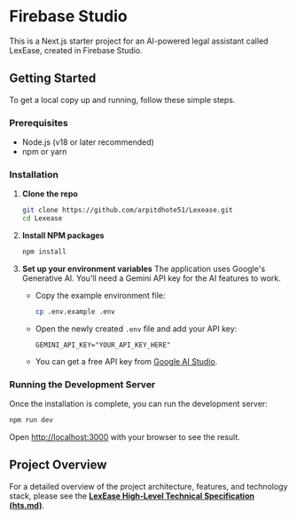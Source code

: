 # Firebase Studio

This is a Next.js starter project for an AI-powered legal assistant called LexEase, created in Firebase Studio.

## Getting Started

To get a local copy up and running, follow these simple steps.

### Prerequisites

*   Node.js (v18 or later recommended)
*   npm or yarn

### Installation

1.  **Clone the repo**
    ```sh
    git clone https://github.com/arpitdhote51/Lexease.git
    cd Lexease
    ```

2.  **Install NPM packages**
    ```sh
    npm install
    ```

3.  **Set up your environment variables**
    The application uses Google's Generative AI. You'll need a Gemini API key for the AI features to work.

    *   Copy the example environment file:
        ```sh
        cp .env.example .env
        ```
    *   Open the newly created `.env` file and add your API key:
        ```
        GEMINI_API_KEY="YOUR_API_KEY_HERE"
        ```
    *   You can get a free API key from [Google AI Studio](https://aistudio.google.com/app/apikey).

### Running the Development Server

Once the installation is complete, you can run the development server:

```bash
npm run dev
```

Open [http://localhost:3000](http://localhost:3000) with your browser to see the result.

## Project Overview

For a detailed overview of the project architecture, features, and technology stack, please see the [**LexEase High-Level Technical Specification (hts.md)**](./hts.md).
